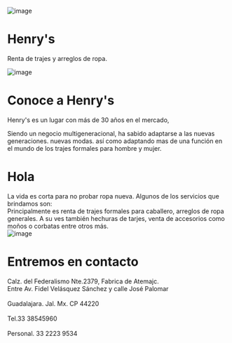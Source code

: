 <head>
<body>

![image](https://static.wixstatic.com/media/11062b_586eb402715f4f91b0eab3cd60a808d3~mv2.jpg)
# Henry's
<p>Renta de trajes y arreglos de ropa.</p>

 ![image](https://i.pinimg.com/236x/e0/77/a8/e077a82a5c2624eea0198475367e657a.jpg)
 
# Conoce a Henry's
<p4>Henry's es un lugar con más de 30 años en el mercado, 

Siendo un negocio multigeneracional, ha sabido adaptarse a las nuevas generaciones. nuevas modas. así como adaptando mas de una función en el mundo de los trajes formales para hombre y mujer.</p4>


# Hola
<p2>La vida es corta para no probar ropa nueva.</p2>
<p3>Algunos de los servicios que brindamos son:</p3>
<br>Principalmente es renta de trajes formales para caballero,
arreglos de ropa generales. A su ves también hechuras de tarjes, venta de accesorios como moños o corbatas entre otros más.</br>
![image](https://static.wixstatic.com/media/11062b_8cfb007420a640ddb5089533123cbdd8~mv2.jpg/v1/fill/w_980,h_287,al_b,q_80,usm_0.66_1.00_0.01,enc_auto/11062b_8cfb007420a640ddb5089533123cbdd8~mv2.jpg)




# Entremos en contacto
<p2>Calz. del Federalismo Nte.2379, Fabrica de Atemajc.<p2>
<br>Entre Av. Fidel Velásquez Sánchez y calle José Palomar<br>
<br>Guadalajara. Jal. Mx. CP 44220<br>
<br>Tel.33 38545960<br>
<br>Personal. 33 2223 9534<br>



</body>
</html>
